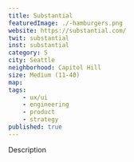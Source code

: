 ```yaml
---
title: Substantial
featuredImage: ./-hamburgers.png
website: https://substantial.com/
twit: substantial
inst: substantial
category: S
city: Seattle
neighborhood: Capitol Hill
size: Medium (11-40)
map: 
tags:
    - ux/ui
    - engineering
    - product
    - strategy
published: true
---
```


Description

